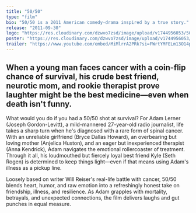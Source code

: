 ```yaml
---
title: "50/50"
type: "film"
bio: "50/50 is a 2011 American comedy-drama inspired by a true story."
release: "2011-09-30"
logo: "https://res.cloudinary.com/dzwvo7zsd/image/upload/v1744956053/50-50-logo_fzfjsq.png"
poster: "https://res.cloudinary.com/dzwvo7zsd/image/upload/v1744956053/50-50-poster_mn8njx.jpg"
trailer: "https://www.youtube.com/embed/MiMlrrA2PRk?si=FWrtYMFELm13O14p"
---
```


## When a young man faces cancer with a coin-flip chance of survival, his crude best friend, neurotic mom, and rookie therapist prove laughter might be the best medicine—even when death isn't funny.

What would you do if you had a 50/50 shot at survival? For Adam Lerner (Joseph Gordon-Levitt), a mild-mannered 27-year-old radio journalist, life takes a sharp turn when he's diagnosed with a rare form of spinal cancer. With an unreliable girlfriend (Bryce Dallas Howard), an overbearing but loving mother (Anjelica Huston), and an eager but inexperienced therapist (Anna Kendrick), Adam navigates the emotional rollercoaster of treatment. Through it all, his loudmouthed but fiercely loyal best friend Kyle (Seth Rogen) is determined to keep things light—even if that means using Adam's illness as a pickup line.

Loosely based on writer Will Reiser's real-life battle with cancer, 50/50 blends heart, humor, and raw emotion into a refreshingly honest take on friendship, illness, and resilience. As Adam grapples with mortality, betrayals, and unexpected connections, the film delivers laughs and gut punches in equal measure.
